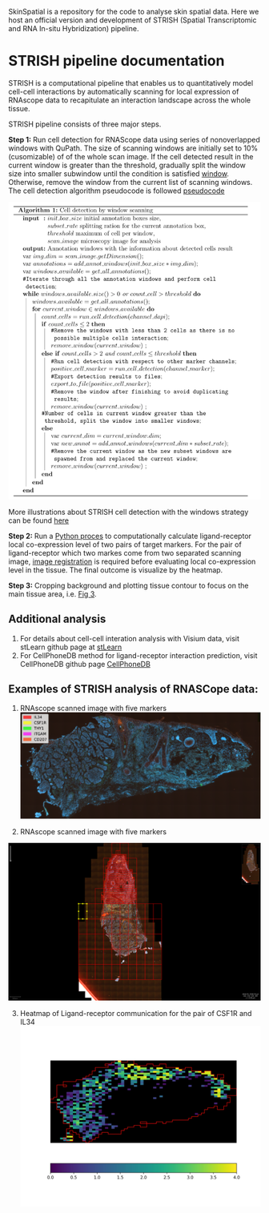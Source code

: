 SkinSpatial is a repository for the code to analyse skin spatial data. Here we host an official version and development of STRISH (Spatial Transcriptomic and RNA In-situ Hybridization) pipeline. 

# STRISH pipeline documentation 

STRISH is a computational pipeline that enables us to quantitatively model cell-cell interactions by automatically scanning for local expression of RNAscope data to recapitulate an interaction landscape across the whole tissue.

STRISH pipeline consists of three major steps. 


   **Step 1:** Run cell detection for RNAScope data using series of nonoverlapped windows with QuPath. The size of scanning windows are initially set to 10% (cusomizable) of of the whole scan image. If the cell detected result in the current window is greater than the threshold, gradually split the window size into smaller subwindow until the condition is satisfied [window](#window_scan). Otherwise, remove the window from the current list of scanning windows. The cell detection algorithm pseudocode is followed [pseudocode](#pseudocode)   

<a id="pseudocode"><img src="/figures/Pseudocode_STRISH_detection.png" alt="drawing" width="575"/></a>

More illustrations about STRISH cell detection with the windows strategy can be found [here](STRISH/QuPath_pipelines/README.md)
   
   **Step 2:** Run a [Python proces](STRISH/Python_pipelines/RNAscope_CCC_analysis_pipeline.ipynb) to computationally calculate ligand-receptor local co-expression level of two pairs of target markers. For the pair of ligand-receptor which two markes come from two separated scanning image, [image registration](STRISH/Python_pipelines/Images_registration.ipynb) is required before evaluating local co-expression level in the tissue. The final outcome is visualize by the heatmap. 
   
   **Step 3:** Cropping background and plotting tissue contour to focus on the main tissue area, i.e. [Fig 3](#lr_interaction). 
   
## Additional analysis
1. For details about cell-cell interation analysis with Visium data, visit stLearn github page at [stLearn](https://github.com/BiomedicalMachineLearning/stLearn) 
2. For CellPhoneDB method for ligand-receptor interaction prediction, visit CellPhoneDB github page [CellPhoneDB](https://github.com/Teichlab/cellphonedb)
## Examples of STRISH analysis of RNASCope data: 

1. RNAscope scanned image with five markers
<a id="img_regis">![Merged image](/figures/merged_5_channels_image.png)</a>

2. RNAscope scanned image with five markers
<!-- <a id="window_scan">![Cells detection](/figures/scene1_step2_img.png =2x)</a> -->
<a id="window_scan"><img src="/figures/scene1_step2_img.png" alt="drawing"/></a>

3. Heatmap of Ligand-receptor communication for the pair of CSF1R and IL34
<a id="lr_interaction">![LR interation](/figures/collocalization_scene1_CSF1R_IL34.jpg)</a>

 


